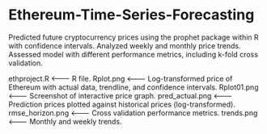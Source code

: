 # Ethereum-Time-Series-Forecasting
Predicted future cryptocurrency prices using the prophet package within R with confidence intervals. Analyzed weekly and monthly price trends. Assessed model with different performance metrics, including k-fold cross validation.

ethproject.R <--- R file.
Rplot.png <--- Log-transformed price of Ethereum with actual data, trendline, and confidence intervals.
Rplot01.png <--- Screenshot of interactive price graph.
pred_actual.png <--- Prediction prices plotted against historical prices (log-transformed).
rmse_horizon.png <--- Cross validation performance metrics.
trends.png <--- Monthly and weekly trends.
